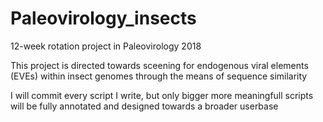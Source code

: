 # Paleovirology_insects
12-week rotation project in Paleovirology 2018

This project is directed towards sceening for endogenous viral elements (EVEs) within insect genomes through the means of sequence similarity

I will commit every script I write, but only bigger more meaningfull scripts will be fully annotated and designed towards a broader userbase
